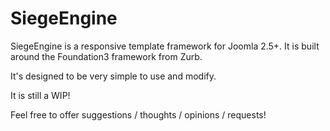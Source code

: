 <h1>SiegeEngine</h1>
<p>SiegeEngine is a responsive template framework for Joomla 2.5+. It is built around the Foundation3 framework from Zurb.</p>
<p>It's designed to be very simple to use and modify.</p>
<p>It is still a WIP!</p>
<p>Feel free to offer suggestions / thoughts / opinions / requests!</p>